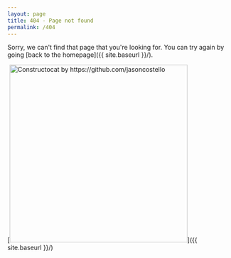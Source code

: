 ```yaml
---
layout: page
title: 404 - Page not found
permalink: /404
---
```


Sorry, we can't find that page that you're looking for. You can try again by going [back to the homepage]({{ site.baseurl }}/).

[<img src="{{ site.baseurl }}/assets/images/404.png" alt="Constructocat by https://github.com/jasoncostello" style="width: 400px;"/>]({{ site.baseurl }}/)
